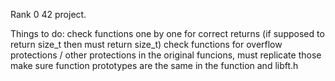 Rank 0 42 project.

Things to do:
check functions one by one for correct returns (if supposed to return size_t then must return size_t)
check functions for overflow protections / other protections in the original funcions, must replicate those
make sure function prototypes are the same in the function and libft.h
